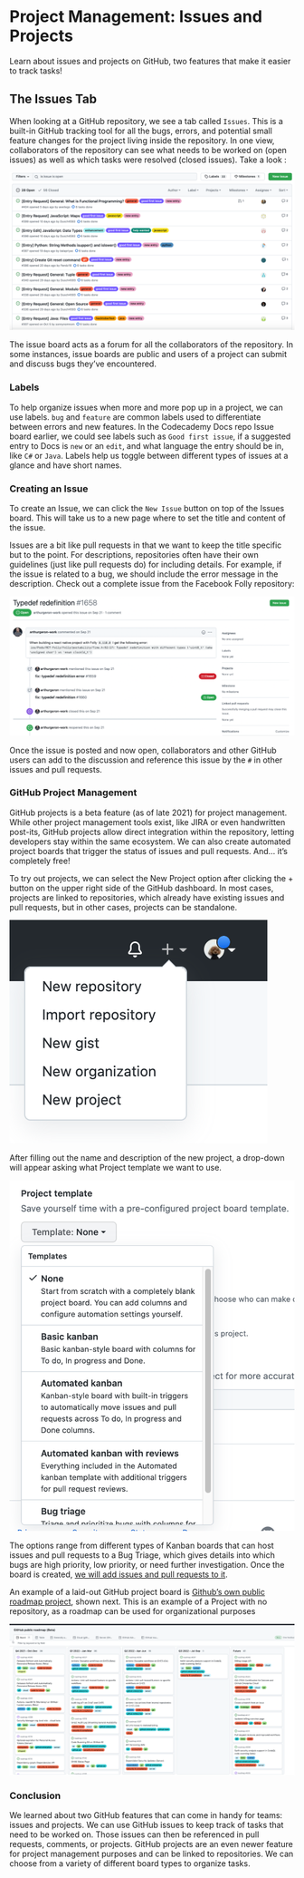 # Project Management: Issues and Projects

Learn about issues and projects on GitHub, two features that make it easier to track tasks!

## The Issues Tab

When looking at a GitHub repository, we see a tab called `Issues`. This is a built-in GitHub tracking tool for all the bugs, errors, and potential small feature changes for the project living inside the repository. In one view, collaborators of the repository can see what needs to be worked on (open issues) as well as which tasks were resolved (closed issues). Take a look :

![Issues](../assets/issues-board-docs.webp)

The issue board acts as a forum for all the collaborators of the repository. In some instances, issue boards are public and users of a project can submit and discuss bugs they’ve encountered.

### Labels

To help organize issues when more and more pop up in a project, we can use labels. `bug` and `feature` are common labels used to differentiate between errors and new features. In the Codecademy Docs repo Issue board earlier, we could see labels such as `Good first issue`, if a suggested entry to Docs is `new` or an `edit`, and what language the entry should be in, like `C#` or `Java`. Labels help us toggle between different types of issues at a glance and have short names.

### Creating an Issue

To create an Issue, we can click the `New Issue` button on top of the Issues board. This will take us to a new page where to set the title and content of the issue.

Issues are a bit like pull requests in that we want to keep the title specific but to the point. For descriptions, repositories often have their own guidelines (just like pull requests do) for including details. For example, if the issue is related to a bug, we should include the error message in the description. Check out a complete issue from the Facebook Folly repository:

![Issues](../assets/completed-issue.webp)

Once the issue is posted and now open, collaborators and other GitHub users can add to the discussion and reference this issue by the `#` in other issues and pull requests.

### GitHub Project Management

GitHub projects is a beta feature (as of late 2021) for project management. While other project management tools exist, like JIRA or even handwritten post-its, GitHub projects allow direct integration within the repository, letting developers stay within the same ecosystem. We can also create automated project boards that trigger the status of issues and pull requests. And… it’s completely free!

To try out projects, we can select the New Project option after clicking the + button on the upper right side of the GitHub dashboard. In most cases, projects are linked to repositories, which already have existing issues and pull requests, but in other cases, projects can be standalone.

![project](../assets/new-project.webp)

After filling out the name and description of the new project, a drop-down will appear asking what Project template we want to use.

![project](../assets/project-types.webp)

The options range from different types of Kanban boards that can host issues and pull requests to a Bug Triage, which gives details into which bugs are high priority, low priority, or need further investigation. Once the board is created, [we will add issues and pull requests to it](https://docs.github.com/en/issues/organizing-your-work-with-project-boards/tracking-work-with-project-boards/adding-issues-and-pull-requests-to-a-project-board).

An example of a laid-out GitHub project board is [Github’s own public roadmap project](https://github.com/orgs/github/projects/4247/views/1), shown next. This is an example of a Project with no repository, as a roadmap can be used for organizational purposes

![project](../assets/github-project-board.webp)

### Conclusion

We learned about two GitHub features that can come in handy for teams: issues and projects. We can use GitHub issues to keep track of tasks that need to be worked on. Those issues can then be referenced in pull requests, comments, or projects. GitHub projects are an even newer feature for project management purposes and can be linked to repositories. We can choose from a variety of different board types to organize tasks.
